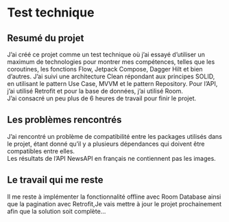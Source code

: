 <h1 class="code-line" data-line-start=0 data-line-end=1 ><a id="Documentation_0"></a> Test technique</h1>
<h2 class="code-line" data-line-start=1 data-line-end=2 ><a id="Resum_du_projet_1"></a>Resumé du projet</h2>
<p class="has-line-data" data-line-start="2" data-line-end="4">J’ai créé ce projet comme un test technique où j’ai essayé d’utiliser un maximum de technologies pour montrer mes compétences, telles que les coroutines, les fonctions Flow, Jetpack Compose, Dagger Hilt et bien d’autres. J’ai suivi une architecture Clean répondant aux principes SOLID, en utilisant le pattern Use Case, MVVM et le pattern Repository. Pour l’API, j’ai utilisé Retrofit et pour la base de données, j’ai utilisé Room.<br>
J’ai consacré un peu plus de 6 heures de travail pour finir le projet.</p>
<h2 class="code-line" data-line-start=4 data-line-end=5 ><a id="Les_problmes_rencontrs_4"></a>Les problèmes rencontrés</h2>
<p class="has-line-data" data-line-start="5" data-line-end="7">J’ai rencontré un problème de compatibilité entre les packages utilisés dans le projet, étant donné qu’il y a plusieurs dépendances qui doivent être compatibles entre elles.<br>
Les résultats de l’API NewsAPI en français ne contiennent pas les images.</p>
<h2 class="code-line" data-line-start=7 data-line-end=8 ><a id="Le_travail_qui_me_reste_7"></a>Le travail qui me reste</h2>
<p class="has-line-data" data-line-start="8" data-line-end="9">Il me reste à implémenter la fonctionnalité offline avec Room Database ainsi que la pagination avec Retrofit,Je vais mettre à jour le projet prochainement afin que la solution soit complète…</p>
